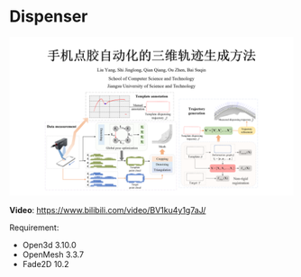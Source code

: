 # Dispenser

![](./images/1.png)

**Video**: https://www.bilibili.com/video/BV1ku4y1g7aJ/



Requirement:
* Open3d 3.10.0
* OpenMesh 3.3.7
* Fade2D 10.2

